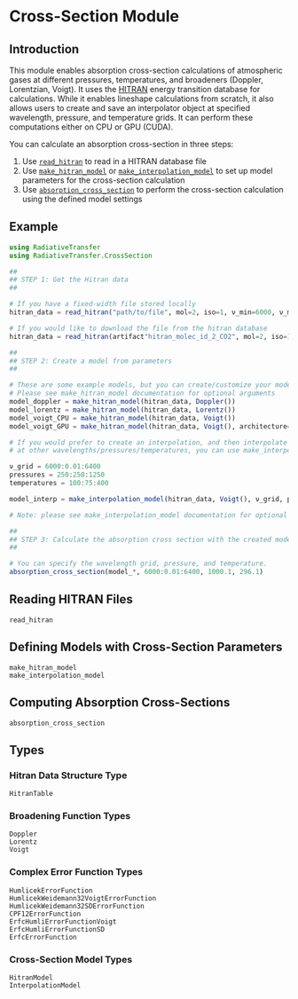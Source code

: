 # Cross-Section Module

## Introduction

This module enables absorption cross-section calculations of atmospheric gases at different pressures, temperatures, and broadeners (Doppler, Lorentzian, Voigt). It uses the [HITRAN](https://hitran.org) energy transition database for calculations. While it enables lineshape calculations from scratch, it also allows users to create and save an interpolator object at specified wavelength, pressure, and temperature grids. It can perform these computations either on CPU or GPU (CUDA).

You can calculate an absorption cross-section in three steps: 

1. Use [`read_hitran`](@ref) to read in a HITRAN database file
2. Use [`make_hitran_model`](@ref) or [`make_interpolation_model`](@ref) to set up model parameters for the cross-section calculation
3. Use [`absorption_cross_section`](@ref) to perform the cross-section calculation using the defined model settings

## Example

```julia
using RadiativeTransfer
using RadiativeTransfer.CrossSection

## 
## STEP 1: Get the Hitran data
## 

# If you have a fixed-width file stored locally
hitran_data = read_hitran("path/to/file", mol=2, iso=1, ν_min=6000, ν_max=6400)

# If you would like to download the file from the hitran database
hitran_data = read_hitran(artifact"hitran_molec_id_2_CO2", mol=2, iso=1, ν_min=6000, ν_max=6400)

## 
## STEP 2: Create a model from parameters
## 

# These are some example models, but you can create/customize your model however you'd like. 
# Please see make_hitran_model documentation for optional arguments
model_doppler = make_hitran_model(hitran_data, Doppler())
model_lorentz = make_hitran_model(hitran_data, Lorentz())
model_voigt_CPU = make_hitran_model(hitran_data, Voigt())
model_voigt_GPU = make_hitran_model(hitran_data, Voigt(), architecture=Architectures.GPU())

# If you would prefer to create an interpolation, and then interpolate the cross-section 
# at other wavelengths/pressures/temperatures, you can use make_interpolation_model as such:

ν_grid = 6000:0.01:6400
pressures = 250:250:1250
temperatures = 100:75:400

model_interp = make_interpolation_model(hitran_data, Voigt(), ν_grid, pressures, temperatures)

# Note: please see make_interpolation_model documentation for optional parameters

## 
## STEP 3: Calculate the absorption cross section with the created model
## 

# You can specify the wavelength grid, pressure, and temperature. 
absorption_cross_section(model_*, 6000:0.01:6400, 1000.1, 296.1)

```

## Reading HITRAN Files

```@docs
read_hitran
```

## Defining Models with Cross-Section Parameters

```@docs
make_hitran_model
make_interpolation_model
```

## Computing Absorption Cross-Sections

```@docs
absorption_cross_section
```

## Types

### Hitran Data Structure Type

```@docs
HitranTable
```

### Broadening Function Types
```@docs
Doppler
Lorentz
Voigt
```

### Complex Error Function Types

```@docs
HumlicekErrorFunction
HumlicekWeidemann32VoigtErrorFunction
HumlicekWeidemann32SDErrorFunction
CPF12ErrorFunction
ErfcHumliErrorFunctionVoigt
ErfcHumliErrorFunctionSD
ErfcErrorFunction
```

### Cross-Section Model Types

```@docs
HitranModel
InterpolationModel
```

